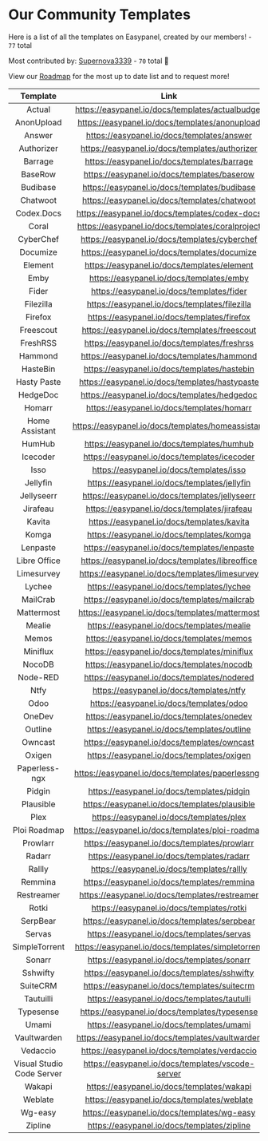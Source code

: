 # Our Community Templates
Here is a list of all the templates on Easypanel, created by our members! - `77` total

Most contributed by: [Supernova3339](https://github.com/supernova3339) - `70` total 🎉

View our [Roadmap](https://roadmap.easypanel.community) for the most up to date list and to request more!

|       **Template**        |                     **Link**                      |
|:-------------------------:|:-------------------------------------------------:|
|          Actual           |  https://easypanel.io/docs/templates/actualbudget |
|        AnonUpload         |  https://easypanel.io/docs/templates/anonupload   |
|          Answer           |   https://easypanel.io/docs/templates/answer      |
|        Authorizer         |  https://easypanel.io/docs/templates/authorizer   |
|          Barrage          |  https://easypanel.io/docs/templates/barrage      |
|          BaseRow          |    https://easypanel.io/docs/templates/baserow    |
|         Budibase          |   https://easypanel.io/docs/templates/budibase    |
|         Chatwoot          |   https://easypanel.io/docs/templates/chatwoot    |
|        Codex.Docs         |   https://easypanel.io/docs/templates/codex-docs  |
|           Coral           |  https://easypanel.io/docs/templates/coralproject |
|         CyberChef         |  https://easypanel.io/docs/templates/cyberchef    |
|         Documize          |   https://easypanel.io/docs/templates/documize    |
|          Element          |    https://easypanel.io/docs/templates/element    |
|           Emby            |     https://easypanel.io/docs/templates/emby      |
|           Fider           |     https://easypanel.io/docs/templates/fider     |
|         Filezilla         |   https://easypanel.io/docs/templates/filezilla   |
|          Firefox          |    https://easypanel.io/docs/templates/firefox    |
|         Freescout         |   https://easypanel.io/docs/templates/freescout   |
|         FreshRSS          |   https://easypanel.io/docs/templates/freshrss    |
|          Hammond          |   https://easypanel.io/docs/templates/hammond     |
|         HasteBin          |   https://easypanel.io/docs/templates/hastebin    |
|        Hasty Paste        |  https://easypanel.io/docs/templates/hastypaste   |
|         HedgeDoc          |   https://easypanel.io/docs/templates/hedgedoc    |
|          Homarr           |    https://easypanel.io/docs/templates/homarr     |
|      Home Assistant       | https://easypanel.io/docs/templates/homeassistant |
|          HumHub           |   https://easypanel.io/docs/templates/humhub      |
|          Icecoder         |   https://easypanel.io/docs/templates/icecoder    |
|           Isso            |   https://easypanel.io/docs/templates/isso        |
|         Jellyfin          |   https://easypanel.io/docs/templates/jellyfin    |
|        Jellyseerr         |  https://easypanel.io/docs/templates/jellyseerr   |
|         Jirafeau          |   https://easypanel.io/docs/templates/jirafeau    |
|          Kavita           |    https://easypanel.io/docs/templates/kavita     |
|           Komga           |     https://easypanel.io/docs/templates/komga     |
|         Lenpaste          |   https://easypanel.io/docs/templates/lenpaste    |
|       Libre Office        |  https://easypanel.io/docs/templates/libreoffice  |
|        Limesurvey         |   https://easypanel.io/docs/templates/limesurvey  |
|          Lychee           |    https://easypanel.io/docs/templates/lychee     |
|         MailCrab          |   https://easypanel.io/docs/templates/mailcrab    |
|        Mattermost         |  https://easypanel.io/docs/templates/mattermost   |
|          Mealie           |    https://easypanel.io/docs/templates/mealie     |
|           Memos           |     https://easypanel.io/docs/templates/memos     |
|         Miniflux          |   https://easypanel.io/docs/templates/miniflux    |
|          NocoDB           |   https://easypanel.io/docs/templates/nocodb      |
|         Node-RED          |    https://easypanel.io/docs/templates/nodered    |
|           Ntfy            |     https://easypanel.io/docs/templates/ntfy      |
|           Odoo            |   https://easypanel.io/docs/templates/odoo        |
|          OneDev           |   https://easypanel.io/docs/templates/onedev      |
|          Outline          |   https://easypanel.io/docs/templates/outline     |
|          Owncast          |   https://easypanel.io/docs/templates/owncast     |
|          Oxigen           |   https://easypanel.io/docs/templates/oxigen      |
|       Paperless-ngx       | https://easypanel.io/docs/templates/paperlessngx  |
|          Pidgin           |    https://easypanel.io/docs/templates/pidgin     |
|         Plausible         |   https://easypanel.io/docs/templates/plausible   |
|           Plex            |     https://easypanel.io/docs/templates/plex      |
|       Ploi Roadmap        | https://easypanel.io/docs/templates/ploi-roadmap  |
|         Prowlarr          |   https://easypanel.io/docs/templates/prowlarr    |
|          Radarr           |    https://easypanel.io/docs/templates/radarr     |
|          Rallly           |    https://easypanel.io/docs/templates/rallly     |
|          Remmina          |    https://easypanel.io/docs/templates/remmina    |
|        Restreamer         |  https://easypanel.io/docs/templates/restreamer   |
|          Rotki            |     https://easypanel.io/docs/templates/rotki     |
|         SerpBear          |   https://easypanel.io/docs/templates/serpbear    |
|          Servas           |    https://easypanel.io/docs/templates/servas     |
|       SimpleTorrent       | https://easypanel.io/docs/templates/simpletorrent |
|          Sonarr           |    https://easypanel.io/docs/templates/sonarr     |
|         Sshwifty          |   https://easypanel.io/docs/templates/sshwifty    |
|         SuiteCRM          |   https://easypanel.io/docs/templates/suitecrm    |
|         Tautuilli         |   https://easypanel.io/docs/templates/tautulli    |
|         Typesense         |   https://easypanel.io/docs/templates/typesense   |
|           Umami           |     https://easypanel.io/docs/templates/umami     |
|        Vaultwarden        |  https://easypanel.io/docs/templates/vaultwarden  |
|         Vedaccio          |   https://easypanel.io/docs/templates/verdaccio   |
| Visual Studio Code Server | https://easypanel.io/docs/templates/vscode-server |
|          Wakapi           |   https://easypanel.io/docs/templates/wakapi      |
|          Weblate          |    https://easypanel.io/docs/templates/weblate    |
|          Wg-easy          |    https://easypanel.io/docs/templates/wg-easy    |
|          Zipline          |   https://easypanel.io/docs/templates/zipline     |
